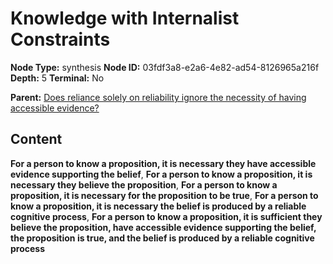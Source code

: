 # Knowledge with Internalist Constraints

**Node Type:** synthesis
**Node ID:** 03fdf3a8-e2a6-4e82-ad54-8126965a216f
**Depth:** 5
**Terminal:** No

**Parent:** [Does reliance solely on reliability ignore the necessity of having accessible evidence?](does-reliance-solely-on-reliability-ignore-the-necessity-of-having-accessible-evidence-antithesis-5b9898aa-c8aa-4d99-9df4-2e9f4de6c51b.md)

## Content

**For a person to know a proposition, it is necessary they have accessible evidence supporting the belief**, **For a person to know a proposition, it is necessary they believe the proposition**, **For a person to know a proposition, it is necessary for the proposition to be true**, **For a person to know a proposition, it is necessary the belief is produced by a reliable cognitive process**, **For a person to know a proposition, it is sufficient they believe the proposition, have accessible evidence supporting the belief, the proposition is true, and the belief is produced by a reliable cognitive process**
